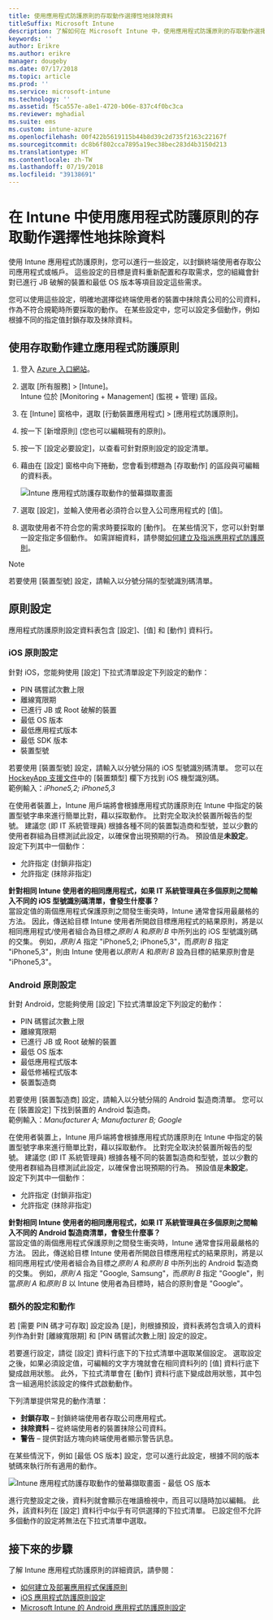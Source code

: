 ```yaml
---
title: 使用應用程式防護原則的存取動作選擇性地抹除資料
titleSuffix: Microsoft Intune
description: 了解如何在 Microsoft Intune 中，使用應用程式防護原則的存取動作選擇性地抹除資料。
keywords: ''
author: Erikre
ms.author: erikre
manager: dougeby
ms.date: 07/17/2018
ms.topic: article
ms.prod: ''
ms.service: microsoft-intune
ms.technology: ''
ms.assetid: f5ca557e-a8e1-4720-b06e-837c4f0bc3ca
ms.reviewer: mghadial
ms.suite: ems
ms.custom: intune-azure
ms.openlocfilehash: 00f422b5619115b44b8d39c2d735f2163c22167f
ms.sourcegitcommit: dc8b6f802cca7895a19ec38bec283d4b3150d213
ms.translationtype: HT
ms.contentlocale: zh-TW
ms.lasthandoff: 07/19/2018
ms.locfileid: "39138691"
---
```

# <a name="selectively-wipe-data-using-app-protection-policy-access-actions-in-intune"></a>在 Intune 中使用應用程式防護原則的存取動作選擇性地抹除資料

使用 Intune 應用程式防護原則，您可以進行一些設定，以封鎖終端使用者存取公司應用程式或帳戶。 這些設定的目標是資料重新配置和存取需求，您的組織會針對已進行 JB 破解的裝置和最低 OS 版本等項目設定這些需求。
 
您可以使用這些設定，明確地選擇從終端使用者的裝置中抹除貴公司的公司資料，作為不符合規範時所要採取的動作。 在某些設定中，您可以設定多個動作，例如根據不同的指定值封鎖存取及抹除資料。

## <a name="create-an-app-protection-policy-using-access-actions"></a>使用存取動作建立應用程式防護原則

1. 登入 [Azure 入口網站](https://portal.azure.com)。
2. 選取 [所有服務] > [Intune]。  
    Intune 位於 [Monitoring + Management] (監視 + 管理) 區段。
3. 在 [Intune] 窗格中，選取 [行動裝置應用程式] > [應用程式防護原則]。
4. 按一下 [新增原則] (您也可以編輯現有的原則)。 
5. 按一下 [設定必要設定]，以查看可針對原則設定的設定清單。 
6. 藉由在 [設定] 窗格中向下捲動，您會看到標題為 [存取動作] 的區段與可編輯的資料表。

    ![Intune 應用程式防護存取動作的螢幕擷取畫面](./media/apps-selective-wipe-access-actions01.png)

7. 選取 [設定]，並輸入使用者必須符合以登入公司應用程式的 [值]。 
8. 選取使用者不符合您的需求時要採取的 [動作]。 在某些情況下，您可以針對單一設定指定多個動作。 如需詳細資料，請參閱[如何建立及指派應用程式防護原則](app-protection-policies.md)。

>[!NOTE]
> 若要使用 [裝置型號] 設定，請輸入以分號分隔的型號識別碼清單。 

## <a name="policy-settings"></a>原則設定 

應用程式防護原則設定資料表包含 [設定]、[值] 和 [動作] 資料行。

### <a name="ios-policy-settings"></a>iOS 原則設定
針對 iOS，您能夠使用 [設定] 下拉式清單設定下列設定的動作：
-  PIN 碼嘗試次數上限
-  離線寬限期
-  已進行 JB 或 Root 破解的裝置
-  最低 OS 版本
-  最低應用程式版本
-  最低 SDK 版本
-  裝置型號

若要使用 [裝置型號] 設定，請輸入以分號分隔的 iOS 型號識別碼清單。 您可以在 [HockeyApp 支援文件](https://support.hockeyapp.net/kb/client-integration-ios-mac-os-x-tvos/ios-device-types)中的 [裝置類型] 欄下方找到 iOS 機型識別碼。<br>
範例輸入：*iPhone5,2; iPhone5,3*

在使用者裝置上，Intune 用戶端將會根據應用程式防護原則在 Intune 中指定的裝置型號字串來進行簡單比對，藉以採取動作。 比對完全取決於裝置所報告的型號。 建議您 (即 IT 系統管理員) 根據各種不同的裝置製造商和型號，並以少數的使用者群組為目標測試此設定，以確保會出現預期的行為。 預設值是**未設定**。<br>
設定下列其中一個動作： 
- 允許指定 (封鎖非指定)
- 允許指定 (抹除非指定)

**針對相同 Intune 使用者的相同應用程式，如果 IT 系統管理員在多個原則之間輸入不同的 iOS 型號識別碼清單，會發生什麼事？**<br>
當設定值的兩個應用程式保護原則之間發生衝突時，Intune 通常會採用最嚴格的方法。 因此，傳送給目標 Intune 使用者所開啟目標應用程式的結果原則，將是以相同應用程式/使用者組合為目標之*原則 A* 和*原則 B* 中所列出的 iOS 型號識別碼的交集。 例如，*原則 A* 指定 "iPhone5,2; iPhone5,3"，而*原則 B* 指定 "iPhone5,3"，則由 Intune 使用者以*原則 A* 和*原則 B* 設為目標的結果原則會是 "iPhone5,3"。 

### <a name="android-policy-settings"></a>Android 原則設定

針對 Android，您能夠使用 [設定] 下拉式清單設定下列設定的動作：
-  PIN 碼嘗試次數上限
-  離線寬限期
-  已進行 JB 或 Root 破解的裝置
-  最低 OS 版本
-  最低應用程式版本
-  最低修補程式版本
-  裝置製造商

若要使用 [裝置製造商] 設定，請輸入以分號分隔的 Android 製造商清單。 您可以在 [裝置設定] 下找到裝置的 Android 製造商。<br>
範例輸入：*Manufacturer A; Manufacturer B; Google* 

在使用者裝置上，Intune 用戶端將會根據應用程式防護原則在 Intune 中指定的裝置型號字串來進行簡單比對，藉以採取動作。 比對完全取決於裝置所報告的型號。 建議您 (即 IT 系統管理員) 根據各種不同的裝置製造商和型號，並以少數的使用者群組為目標測試此設定，以確保會出現預期的行為。 預設值是**未設定**。<br>
設定下列其中一個動作： 
- 允許指定 (封鎖非指定)
- 允許指定 (抹除非指定)

**針對相同 Intune 使用者的相同應用程式，如果 IT 系統管理員在多個原則之間輸入不同的 Android 製造商清單，會發生什麼事？**<br>
當設定值的兩個應用程式保護原則之間發生衝突時，Intune 通常會採用最嚴格的方法。 因此，傳送給目標 Intune 使用者所開啟目標應用程式的結果原則，將是以相同應用程式/使用者組合為目標之*原則 A* 和*原則 B* 中所列出的 Android 製造商的交集。 例如，*原則 A* 指定 "Google, Samsung"，而*原則 B* 指定 "Google"，則當*原則 A* 和*原則 B* 以 Intune 使用者為目標時，結合的原則會是 "Google"。 

### <a name="additional-settings-and-actions"></a>額外的設定和動作 

若 [需要 PIN 碼才可存取] 設定設為 [是]，則根據預設，資料表將包含填入的資料列作為針對 [離線寬限期] 和 [PIN 碼嘗試次數上限] 設定的設定。
 
若要進行設定，請從 [設定] 資料行底下的下拉式清單中選取某個設定。 選取設定之後，如果必須設定值，可編輯的文字方塊就會在相同資料列的 [值] 資料行底下變成啟用狀態。 此外，下拉式清單會在 [動作] 資料行底下變成啟用狀態，其中包含一組適用於該設定的條件式啟動動作。 

下列清單提供常見的動作清單：
-  **封鎖存取** – 封鎖終端使用者存取公司應用程式。
-  **抹除資料** – 從終端使用者的裝置抹除公司資料。
-  **警告** – 提供對話方塊向終端使用者顯示警告訊息。

在某些情況下，例如 [最低 OS 版本] 設定，您可以進行此設定，根據不同的版本號碼來執行所有適用的動作。 

![Intune 應用程式防護存取動作的螢幕擷取畫面 - 最低 OS 版本](./media/apps-selective-wipe-access-actions05.png)

進行完整設定之後，資料列就會顯示在唯讀檢視中，而且可以隨時加以編輯。 此外，該資料列在 [設定] 資料行中似乎有可供選擇的下拉式清單。 已設定但不允許多個動作的設定將無法在下拉式清單中選取。

## <a name="next-steps"></a>接下來的步驟

了解 Intune 應用程式防護原則的詳細資訊，請參閱：
- [如何建立及部署應用程式保護原則](app-protection-policies.md)
- [iOS 應用程式防護原則設定](app-protection-policy-settings-ios.md)
- [Microsoft Intune 的 Android 應用程式防護原則設定](app-protection-policy-settings-android.md) 


